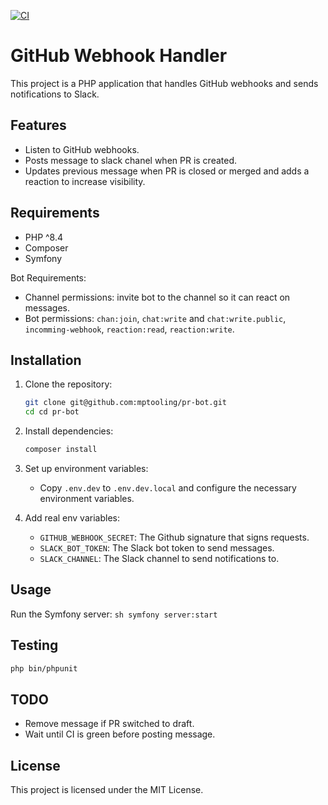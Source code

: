 [![CI](https://github.com/mptooling/pr-bot/actions/workflows/ci.yml/badge.svg)](https://github.com/mptooling/pr-bot/actions/workflows/ci.yml)

# GitHub Webhook Handler

This project is a PHP application that handles GitHub webhooks and sends notifications to Slack.

## Features
- Listen to GitHub webhooks.
- Posts message to slack chanel when PR is created.
- Updates previous message when PR is closed or merged and adds a reaction to increase visibility.

## Requirements

- PHP ^8.4
- Composer
- Symfony

Bot Requirements:
- Channel permissions: invite bot to the channel so it can react on messages.
- Bot permissions: `chan:join`, `chat:write` and `chat:write.public`, `incomming-webhook`, `reaction:read`, `reaction:write`.

## Installation

1. Clone the repository:
    ```sh
    git clone git@github.com:mptooling/pr-bot.git
    cd cd pr-bot
    ```

2. Install dependencies:
    ```sh
    composer install
    ```

3. Set up environment variables:
    - Copy `.env.dev` to `.env.dev.local` and configure the necessary environment variables.

4. Add real env variables:
    - `GITHUB_WEBHOOK_SECRET`: The Github signature that signs requests.
    - `SLACK_BOT_TOKEN`: The Slack bot token to send messages.
    - `SLACK_CHANNEL`: The Slack channel to send notifications to.

## Usage

Run the Symfony server:
    ```sh
    symfony server:start
    ```

## Testing
```sh
php bin/phpunit
```

## TODO
- Remove message if PR switched to draft.
- Wait until CI is green before posting message.

## License

This project is licensed under the MIT License.

